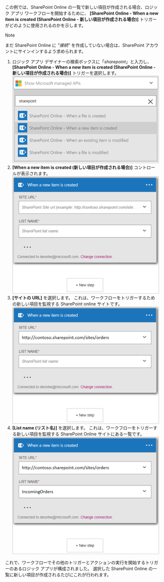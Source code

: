 この例では、SharePoint Online の一覧で新しい項目が作成される場合、ロジック アプリ ワークフローを開始するために、 **[SharePoint Online - When a new item is created (SharePoint Online - 新しい項目が作成される場合)]** トリガーがどのように使用されるのかを示します。

> [!NOTE]
> まだ SharePoint Online に *"接続"* を作成していない場合は、SharePoint アカウントにサインインするよう求められます。  
> 
> 

1. ロジック アプリ デザイナーの検索ボックスに「*sharepoint*」と入力し、**[SharePoint Online - When a new item is created (SharePoint Online - 新しい項目が作成される場合)]** トリガーを選択します。  
   ![SharePoint オンライン トリガー イメージ ](./media/connectors-create-api-sharepointonline/trigger-1.png)  
2. **[When a new item is created (新しい項目が作成される場合)]** コントロールが表示されます。  
   ![SharePoint オンライン トリガー イメージ 2](./media/connectors-create-api-sharepointonline/trigger-2.png)   
3. **[サイトの URL]** を選択します。 これは、ワークフローをトリガーするための新しい項目を監視する SharePoint online サイトです。  
   ![SharePoint オンライン トリガー イメージ 3](./media/connectors-create-api-sharepointonline/trigger-3.png)   
4. **[List name (リスト名)]** を選択します。 これは、ワークフローをトリガーする新しい項目を監視する SharePoint Online サイトにある一覧です。  
   ![SharePoint オンライン トリガー イメージ 4](./media/connectors-create-api-sharepointonline/trigger-4.png)   

これで、ワークフローでその他のトリガーとアクションの実行を開始するトリガーのあるロジック アプリが構成されました。 選択した SharePoint Online の一覧に新しい項目が作成されるたびにこれが行われます。  

